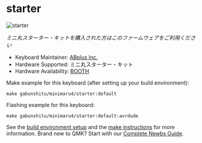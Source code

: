 # starter

![starter](https://lab.abplus.com/content/images/size/w1600/2021/05/DSC_0083.JPG)

*ミニ丸スターター・キットを購入された方はこのファームウェアをご利用ください*

* Keyboard Maintainer: [ABplus Inc.](https://github.com/abplus-lab)
* Hardware Supported: ミニ丸スターター・キット
* Hardware Availability: [BOOTH](https://booth.pm/ja/items/29508310)

Make example for this keyboard (after setting up your build environment):

    make gabunshitu/minimaru4/starter:default

Flashing example for this keyboard:

    make gabunshitu/minimaru4/starter:default:avrdude

See the [build environment setup](https://docs.qmk.fm/#/getting_started_build_tools) and the [make instructions](https://docs.qmk.fm/#/getting_started_make_guide) for more information. Brand new to QMK? Start with our [Complete Newbs Guide](https://docs.qmk.fm/#/newbs).
